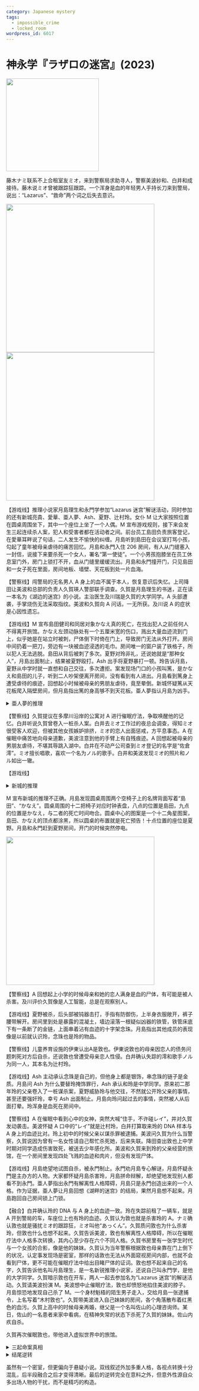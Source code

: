 ```yaml
---
category: Japanese mystery
tags:
  - impossible_crime
  - locked_room
wordpress_id: 6017
---
```


# 神永学『ラザロの迷宮』(2023)

<img src=images/2023_cover.jpg width=250/>

藤木ナミ联系不上合租室友ミオ，来到警察局求助寻人，警察美波紗和、白井和成接待。藤木说ミオ曾被跟踪狂跟踪。一个浑身是血的年轻男人手持长刀来到警局，说出：“Lazarus”、“救命”两个词之后失去意识。

<img src=images/2023_floor_plan.jpg width=400/>
<img src=images/2023_round_table.jpg width=400/>

【游戏线】推理小说家月島理生和永門学参加“Lazarus 迷宫”解谜活动，同时参加的还有新城亮貴、愛華、亜人夢、Ash、夏野、辻村玲。女仆 M 让大家按照位置在圆桌周围坐下，其中一个座位上坐了一个人偶。M 宣布游戏规则，接下来会发生三起连续杀人案，犯人和受害者都在活动者之间。前台员工島田负责旅客登记，在愛華耳畔说了句话，二人发生不愉快的纠缠。月島听到島田在会议室打骂小孩，勾起了童年被母亲虐待的痛苦回忆。月島和永門入住 206 房间，有人从门缝塞入一封信，说接下来要杀死一个女人，署名“第一使徒”。一个小男孩抱膝坐在员工休息室门外，房门上锁打不开，血从门缝里缓缓流出。月島和永門撞开门，只见島田和一女子死在里面，房间地板、墙壁、天花板到处一片血海。

【警察线】闯警局的无名男人 A 身上的血不属于本人，恢复意识后失忆。上司降田让美波和总部的负责人久賀瑛人警部联手调查。久賀是月島理生的书迷，正在读一本名为《湖边的迷宫》的小说。主治医生及川瑞是久賀的大学同学。A 头部遭袭，手掌烧伤无法采取指纹。美波和久賀向 A 问话，一无所获。及川说 A 的症状是心因性遗忘。

【游戏线】M 宣布島田健司和同居对象かなえ真的死亡，在找出犯人之前任何人不得离开旅馆。かなえ左颈动脉处有一个五厘米宽的伤口，溅出大量血迹流到门上，似乎她是在站立时被刺，尸体倒下时倚在门上，导致房门无法从外打开。房间中间扔着一把刀，旁边有一块被血迹浸透的毛巾。房间唯一的窗户装了铁格子，所以犯人无法逃脱。島田从背后被刺了多次。夏野对玲非礼，还说她就是“那种女人”，月島出面制止，结果被夏野殴打。Ash 出手将夏野暴打一顿。玲告诉月島，夏野从中学时就一直想和自己交往，多次遭拒。案发现场门口的小孩叫篤，是かなえ和島田的儿子，听到二人吵架便离开房间，没有看到有人进出。月島看到篤身上遭受虐待的痕迹，回想起小时候被母亲的男朋友虐待，竟至晕倒。新城怀疑篤从天花板爬入隔壁房间，但月島指出篤的身高够不到天花板。亜人夢指认月島为凶手。

<details><summary>亜人夢的推理</summary>
月島用毛巾把血擦在门内侧，假装尸体靠在门上打不开，但其实现场不是密室。愛華指出推理缺陷：凶手离开房间的时候会被篤看到，而且月島到房间门口的时候血尚在流出，说明刚行凶不久。
</details>

【警察线】久賀提议在多摩川沿岸的公寓对 A 进行催眠疗法，争取唤醒他的记忆。白井听说久賀曾卷入一桩杀人案。白井去ミオ工作过的夜总会调查，得知ミオ很受客人欢迎，但被其他女孩嫉妒排挤，ミオ的恋人出面惩戒，方平息事态。A 在催眠中痛苦地向母亲道歉，美波注意到他的手臂上有自残痕迹。A 回想起被母亲的男朋友虐待，不堪其辱跳入湖中。白井在不动产公司查到ミオ登记的名字是“佐倉澪”。ミオ擅长唱歌，喜欢一个名为ノル的歌手。白井和美波发现ミオ的照片和ノル如出一辙。

【游戏线】

<details><summary>新城的推理</summary>
かなえ杀死島田后自杀。
</details>

M 宣布新城的推理不正确。月島发现圆桌周围两个空椅子上的名牌背面写着“島田”、“かなえ”。圆桌周围的十二把椅子对应时钟表盘，八点的位置是島田，九点的位置是かなえ，与二者的死亡时间吻合。圆桌中心的图案是一个十二角星图案，島田、かなえ的顶点都涂黑，所以圆桌的布置就是死亡预告！十点位置的座位是夏野。月島和永門赶到夏野房间，开门的时候突然停电。

<img src=images/2023_clock.jpg width=400/>

【警察线】A 回想起上小学的时候母亲和她的恋人满身是血的尸体，有可能是被人杀害。及川评价久賀像是人工智能，总是在观察别人。

【游戏线】夏野被杀，后头部被钝器击打，手指有防御伤，上半身衣服敞开，裤子腰带解开。房间里到处是暴露的混凝土，墙边滚落一根疑似凶器的铁管，铁管床底下有一条断了的金链，上面串着沾有血迹的十字架念珠。月島指出其他成员的表现像是以前就认识玲，念珠也是玲的物品。

【警察线】儿童养育设施的伊東认出A是敦也。伊東说敦也的母亲因恋人的债务问题刺死对方后自杀，还说敦也曾遭受母亲恋人性侵。白井确认失踪的澪和歌手ノル为同一人，其本名为辻村玲。

【游戏线】Ash 主动承认念珠是自己的，但他身上都是银饰，串念珠的链子是金质。月島问 Ash 为什么要替玲掩饰罪行，Ash 承认和玲是中学同学。原来初二那年玲的父亲卷入了一桩谋杀案，夏野威胁玲与他交往，不然就公开玲父亲的事情，甚至还要强奸玲，幸亏 Ash 出面制止。月島向玲问起过去的事情，突然被人从后面打晕。玲浑身是血死在房间中。

【警察线】A 在催眠中看到心中的女神，突然大喊“住手，不许碰レイ”，并对久賀发动袭击。美波怀疑 A 口中的“レイ”就是辻村玲，白井打算取来玲的 DNA 样本与 A 身上的血迹比对。玲上初中的时候父亲以谋杀罪被逮捕。美波问久賀为什么当警察，久賀说因为曾有一名女性请自己帮忙杀死她，后来失联。降田查出敦也上中学时期对同学造成伤害致死，被送去少年感化所。美波和久賀来到玲的父亲经营的旅馆，在一个房间里发现四处飞溅的血迹和肉片，但没有发现尸体。

【游戏线】月島绝望地试图自杀，被永門制止。永門劝月島专心解谜，月島怀疑永門是主办方的人物。大家都怀疑月島杀害玲，月島拼命辩解，却绝望地发现别人都看不到永門。亜人夢指出永門有解离性人格障碍，月島只是永門创造出来的一个人格。作为证据，亜人夢让月島回想《湖畔的迷宫》的结局，果然月島想不起来。月島跑回自己房间锁上门锁。

【融合】白井确认玲的 DNA 与 A 身上的血迹一致。玲在失踪前租了一辆车，就是 A 开到警局的车，车座位上也有玲的血迹。久賀认为敦也就是杀害玲的 A。ナミ确认敦也就是骚扰ミオ的跟踪狂，ミオ叫他“あっくん”。久賀质问敦也为什么杀害玲，但敦也什么也想不起来。久賀告诉美波，敦也有解离性人格障碍，所以在催眠疗法中人格多次转换，其内心至少存在六个不同人格。久賀书房里有一张学生时代与一个女孩的合影，像是他的妹妹。久賀认为当年警察根据敦也母亲靠在门上倒下的状况，认定事发现场是密室，那样的话敦也无法从外面窥视房间内部，也就不会看到尸体，更不可能在催眠疗法中给出目睹尸体的证词。敦也想不起来自己的名字，久賀告诉他名叫月島理生，是一名新锐推理小说家，还说自己叫永門学，是他的大学同学。久賀暗示敦也在开车，两人一起去参加名为“Lazarus 迷宫”的解谜活动。久賀请美波扮演 M。美波想中止催眠疗法，敦也却愤怒地掐住美波的脖子。月島惊恐地发现自己杀了 M。一个身材魁梧的陌生男子走入，交给月島一张逮捕令，上名写着“木村敦也”。久賀带美波进入自己妹妹的房间，各个角落散布着红黑色的血污。久賀上高中的时候母亲再婚，继父是一个名叫佐山的心理咨询师。某日，佐山的一名患者来家中看病，在精神失常的状态下杀死了久賀的妹妹。佐山内疚自杀。

久賀再次催眠敦也，带他进入虚拟世界中的旅馆。

<details><summary>三起命案真相</summary>
月島、亜人夢、愛華、新城、Ash、篤六人都是敦也的人格，旅馆里发生的事件是敦也过去参与的事件的再演。島田试图强奸敦也的女性人格愛華，被かなえ发现。かなえ愤怒之下杀死島田，事后怪罪于敦也。敦也的愛華刺中かなえ后离开房间，かなえ拔出刀子，倒在门上死亡。敦也的 Ash 人格为了保护玲将夏野打倒，之后转变为愛華人格，用铁管将夏野打死。玲一直想死，篤杀死玲是为了实现她的愿望。
</details>

<details><summary>结尾逆转</summary>
玲的父亲杀死久賀的妹妹，久賀早知道玲的过去。玲和藤木ナミ进行了人身交换，用来进行 DNA 比对的证物也是由ナミ提供，警方找到的尸体其实是ナミ而不是玲。玲制造出敦也的后脑伤痕，为了误导警方以为有第三者存在。
</details>

虽然有一个密室，但更偏向于悬疑小说。双线叙述外加多重人格，各视点转换十分混乱，后半段融合之后才变得清晰。最后的逆转完全在意料之外，但意外性源自众多出场人物的干扰，而不是精巧的构造。